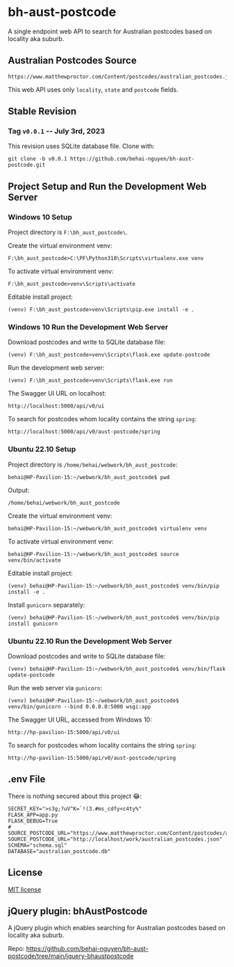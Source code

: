 # bh-aust-postcode

A single endpoint web API to search for Australian postcodes based on locality aka suburb.

## Australian Postcodes Source

```
https://www.matthewproctor.com/Content/postcodes/australian_postcodes.json
```

This web API uses only ``locality``, ``state`` and ``postcode`` fields.

## Stable Revision 

### Tag <code>v0.0.1</code> -- July 3rd, 2023

This revision uses SQLite database file. Clone with:

```
git clone -b v0.0.1 https://github.com/behai-nguyen/bh-aust-postcode.git
```

## Project Setup and Run the Development Web Server

### Windows 10 Setup

Project directory is ``F:\bh_aust_postcode\``.

Create the virtual environment venv:

```
F:\bh_aust_postcode>C:\PF\Python310\Scripts\virtualenv.exe venv
```

To activate virtual environment venv:

```
F:\bh_aust_postcode>venv\Scripts\activate
```

Editable install project:

```
(venv) F:\bh_aust_postcode>venv\Scripts\pip.exe install -e .
```

### Windows 10 Run the Development Web Server

Download postcodes and write to SQLite database file:

```
(venv) F:\bh_aust_postcode>venv\Scripts\flask.exe update-postcode
```

Run the development web server:

```
(venv) F:\bh_aust_postcode>venv\Scripts\flask.exe run
```

The Swagger UI URL on localhost:

```
http://localhost:5000/api/v0/ui
```

To search for postcodes whom locality contains the string ``spring``:

```
http://localhost:5000/api/v0/aust-postcode/spring
```

### Ubuntu 22.10 Setup

Project directory is ``/home/behai/webwork/bh_aust_postcode``:

```
behai@HP-Pavilion-15:~/webwork/bh_aust_postcode$ pwd
```

Output:

```
/home/behai/webwork/bh_aust_postcode
```

Create the virtual environment venv:

```
behai@HP-Pavilion-15:~/webwork/bh_aust_postcode$ virtualenv venv
```

To activate virtual environment venv:

```
behai@HP-Pavilion-15:~/webwork/bh_aust_postcode$ source venv/bin/activate
```

Editable install project:

```
(venv) behai@HP-Pavilion-15:~/webwork/bh_aust_postcode$ venv/bin/pip install -e .
```

Install ``gunicorn`` separately:

```
(venv) behai@HP-Pavilion-15:~/webwork/bh_aust_postcode$ venv/bin/pip install gunicorn
```

### Ubuntu 22.10 Run the Development Web Server

Download postcodes and write to SQLite database file:

```
(venv) behai@HP-Pavilion-15:~/webwork/bh_aust_postcode$ venv/bin/flask update-postcode
```

Run the web server via ``gunicorn``:

```
(venv) behai@HP-Pavilion-15:~/webwork/bh_aust_postcode$ venv/bin/gunicorn --bind 0.0.0.0:5000 wsgi:app
```

The Swagger UI URL, accessed from Windows 10:

```
http://hp-pavilion-15:5000/api/v0/ui
```

To search for postcodes whom locality contains the string ``spring``:

```
http://hp-pavilion-15:5000/api/v0/aust-postcode/spring
```

## .env File

There is nothing secured about this project 😂:

```
SECRET_KEY=">s3g;?uV^K=`!(3.#ms_cdfy<c4ty%"
FLASK_APP=app.py
FLASK_DEBUG=True
# SOURCE_POSTCODE_URL="https://www.matthewproctor.com/Content/postcodes/australian_postcodes.json"
SOURCE_POSTCODE_URL="http://localhost/work/australian_postcodes.json"
SCHEMA="schema.sql"
DATABASE="australian_postcode.db"
```

## License

[ MIT license ](https://github.com/behai-nguyen/bh-aust-postcode/blob/main/LICENSE)

## jQuery plugin: bhAustPostcode

A jQuery plugin which enables searching for Australian postcodes based on locality aka suburb.

Repo: https://github.com/behai-nguyen/bh-aust-postcode/tree/main/jquery-bhaustpostcode
